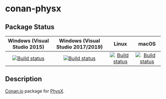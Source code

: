 # conan-physx

## Package Status

| Windows (Visual Studio 2015) | Windows (Visual Studio 2017/2019) | Linux | macOS |
|:----------------------------:|:---------------------------------:|:-----:|:-----:|
|[![Build status](https://ci.appveyor.com/api/projects/status/d65ew35tacckxtha/branch/testing%2F4.1.2?svg=true)](https://ci.appveyor.com/project/SpaceIm/conan-physx)|[![Build status](https://github.com/SpaceIm/conan-physx/workflows/.github/workflows/windows.yml/badge.svg?branch=testing%2F4.1.2)](https://github.com/SpaceIm/conan-physx/actions/workflows/windows.yml?query=branch%3Atesting%2F4.1.2)|[![Build status](https://github.com/SpaceIm/conan-physx/workflows/.github/workflows/linux.yml/badge.svg?branch=testing%2F4.1.2)](https://github.com/SpaceIm/conan-physx/actions/workflows/linux.yml?query=branch%3Atesting%2F4.1.2)|[![Build status](https://github.com/SpaceIm/conan-physx/workflows/.github/workflows/macos.yml/badge.svg?branch=testing%2F4.1.2)](https://github.com/SpaceIm/conan-physx/actions/workflows/macos.yml?query=branch%3Atesting%2F4.1.2)|

## Description

[Conan.io](https://conan.io) package for [PhysX](https://github.com/NVIDIAGameWorks/PhysX).
